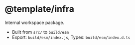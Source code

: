# @template/infra

Internal workspace package.

- Built from `src/` to `build/esm`
- Export: `build/esm/index.js`, Types: `build/esm/index.d.ts`
